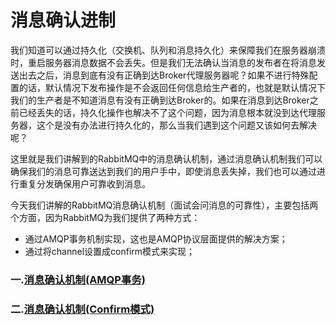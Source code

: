 # 消息确认进制

我们知道可以通过持久化（交换机、队列和消息持久化）来保障我们在服务器崩溃时，重启服务器消息数据不会丢失。但是我们无法确认当消息的发布者在将消息发送出去之后，消息到底有没有正确到达Broker代理服务器呢？如果不进行特殊配置的话，默认情况下发布操作是不会返回任何信息给生产者的，也就是默认情况下我们的生产者是不知道消息有没有正确到达Broker的。如果在消息到达Broker之前已经丢失的话，持久化操作也解决不了这个问题，因为消息根本就没到达代理服务器，这个是没有办法进行持久化的，那么当我们遇到这个问题又该如何去解决呢？

这里就是我们讲解到的RabbitMQ中的消息确认机制，通过消息确认机制我们可以确保我们的消息可靠送达到我们的用户手中，即使消息丢失掉，我们也可以通过进行重复分发确保用户可靠收到消息。

今天我们讲解的RabbitMQ消息确认机制（面试会问消息的可靠性），主要包括两个方面，因为RabbitMQ为我们提供了两种方式：

* 通过AMQP事务机制实现，这也是AMQP协议层面提供的解决方案；
* 通过将channel设置成confirm模式来实现；

### 一.[**消息确认机制\(AMQP事务\)**](/rabbitmq/rabbitmq2014-xiao-xi-que-ren-ji-523628-amqp-shi-52a129.md)

### 二.[**消息确认机制\(Confirm模式\)**](/rabbitmq/rabbitmq2014-xiao-xi-que-ren-jin-zhi/xiao-xi-que-ren-ji-523628-confirm-mo-5f0f29.md)



